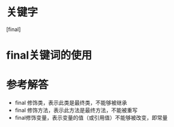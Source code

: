 # 关键字

[final]

# final关键词的使用

# 参考解答

* final 修饰类，表示此类是最终类，不能够被继承
* final 修饰方法，表示此方法是最终方法，不能被重写
* final修饰变量，表示变量的值（或引用值）不能够被改变，即常量

